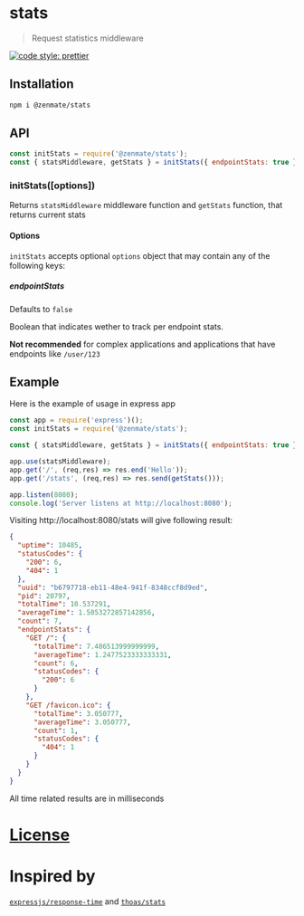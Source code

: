 # stats

> Request statistics middleware

[![code style: prettier](https://img.shields.io/badge/code_style-prettier-ff69b4.svg?style=flat-square)](https://github.com/prettier/prettier)

## Installation

```bash
npm i @zenmate/stats
```

## API

```js
const initStats = require('@zenmate/stats');
const { statsMiddleware, getStats } = initStats({ endpointStats: true });
```

### initStats([options])

Returns `statsMiddleware` middleware function and `getStats` function,
that returns current stats

#### Options

`initStats` accepts optional `options` object that may contain any of the following keys:

##### endpointStats

Defaults to `false`

Boolean that indicates wether to track per endpoint stats.

**Not recommended** for complex applications and applications
that have endpoints like `/user/123`


## Example

Here is the example of usage in express app

```js
const app = require('express')();
const initStats = require('@zenmate/stats');

const { statsMiddleware, getStats } = initStats({ endpointStats: true });

app.use(statsMiddleware);
app.get('/', (req,res) => res.end('Hello'));
app.get('/stats', (req,res) => res.send(getStats()));

app.listen(8080);
console.log('Server listens at http://localhost:8080');
```

Visiting http://localhost:8080/stats will give following result:

```json
{
  "uptime": 10485,
  "statusCodes": {
    "200": 6,
    "404": 1
  },
  "uuid": "b6797718-eb11-48e4-941f-8348ccf8d9ed",
  "pid": 20797,
  "totalTime": 10.537291,
  "averageTime": 1.5053272857142856,
  "count": 7,
  "endpointStats": {
    "GET /": {
      "totalTime": 7.486513999999999,
      "averageTime": 1.2477523333333331,
      "count": 6,
      "statusCodes": {
        "200": 6
      }
    },
    "GET /favicon.ico": {
      "totalTime": 3.050777,
      "averageTime": 3.050777,
      "count": 1,
      "statusCodes": {
        "404": 1
      }
    }
  }
}
```

All time related results are in milliseconds


# [License](LICENSE)

# Inspired by
[`expressjs/response-time`](https://github.com/expressjs/response-time) and [`thoas/stats`](https://github.com/thoas/stats)
